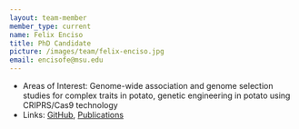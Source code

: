 ```yaml
---
layout: team-member
member_type: current
name: Felix Enciso
title: PhD Candidate
picture: /images/team/felix-enciso.jpg
email: encisofe@msu.edu
---
```


- Areas of Interest: Genome-wide association and genome selection studies for complex traits in potato, genetic engineering in potato using CRIPRS/Cas9 technology
- Links: [GitHub](https://github.com/fenciso13), [Publications](https://www.researchgate.net/profile/Felix_Enciso)
